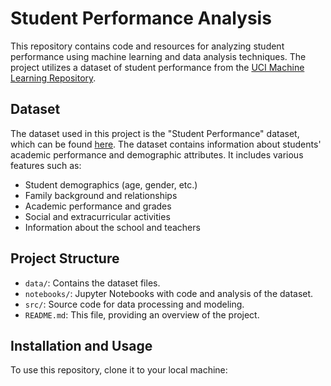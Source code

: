 # Student Performance Analysis

This repository contains code and resources for analyzing student performance using machine learning and data analysis techniques. The project utilizes a dataset of student performance from the [UCI Machine Learning Repository](https://archive.ics.uci.edu/dataset/320/student+performance).

## Dataset

The dataset used in this project is the "Student Performance" dataset, which can be found [here](https://archive.ics.uci.edu/dataset/320/student+performance). The dataset contains information about students' academic performance and demographic attributes. It includes various features such as:

- Student demographics (age, gender, etc.)
- Family background and relationships
- Academic performance and grades
- Social and extracurricular activities
- Information about the school and teachers

## Project Structure

- `data/`: Contains the dataset files.
- `notebooks/`: Jupyter Notebooks with code and analysis of the dataset.
- `src/`: Source code for data processing and modeling.
- `README.md`: This file, providing an overview of the project.

## Installation and Usage

To use this repository, clone it to your local machine:


